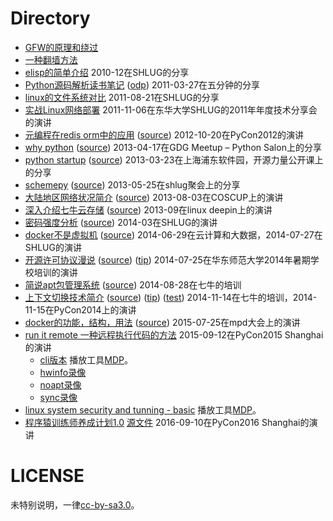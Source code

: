 # Directory

* [GFW的原理和绕过](https://raw.githubusercontent.com/shell909090/slides/master/pdf/GFW.pdf)
* [一种翻墙方法](https://raw.githubusercontent.com/shell909090/slides/master/pdf/one_way_cross_gfw.pdf)
* [elisp的简单介绍](https://raw.githubusercontent.com/shell909090/slides/master/pdf/elisp.pdf) 2010-12在SHLUG的分享
* [Python源码解析读书笔记](https://raw.githubusercontent.com/shell909090/slides/master/pdf/python_source.pdf) ([odp](https://raw.githubusercontent.com/shell909090/slides/master/pdf/python_source.odp)) 2011-03-27在五分钟的分享
* [linux的文件系统对比](https://raw.githubusercontent.com/shell909090/slides/master/pdf/linux_fs.pdf) 2011-08-21在SHLUG的分享
* [实战Linux网络部署](https://raw.githubusercontent.com/shell909090/slides/master/pdf/linux_on_net.pdf) 2011-11-06在东华大学SHLUG的2011年年度技术分享会的演讲
* [元编程在redis orm中的应用](http://shell909090.github.com/slides/md/meta.html) ([source](https://github.com/shell909090/slides/blob/master/md/meta.md)) 2012-10-20在PyCon2012的演讲
* [why python](http://htmlpreview.github.io/?https://raw.githubusercontent.com/shell909090/slides/master/md/why_python.html) ([source](https://github.com/shell909090/slides/blob/master/md/why_python.md)) 2013-04-17在GDG Meetup – Python Salon上的分享
* [python startup](http://htmlpreview.github.io/?https://raw.githubusercontent.com/shell909090/slides/master/md/python-startup.html) ([source](https://github.com/shell909090/slides/blob/master/md/python-startup.md)) 2013-03-23在上海浦东软件园，开源力量公开课上的分享
* [schemepy](http://htmlpreview.github.io/?https://raw.githubusercontent.com/shell909090/slides/master/md/schemepy.html) ([source](https://github.com/shell909090/slides/blob/master/md/schemepy.md)) 2013-05-25在shlug聚会上的分享
* [大陆地区网络状况简介](http://htmlpreview.github.io/?https://raw.githubusercontent.com/shell909090/slides/master/chinanet/chinanet.html) ([source](chinanet/chinanet.md)) 2013-08-03在COSCUP上的演讲
* [深入介绍七牛云存储](http://htmlpreview.github.io/?https://raw.githubusercontent.com/shell909090/slides/master/md/qiniu_deepin.html) ([source](https://github.com/shell909090/slides/blob/master/md/qiniu_deepin.md)) 2013-09在linux deepin上的演讲
* [密码强度分析](http://htmlpreview.github.io/?https://raw.githubusercontent.com/shell909090/slides/master/md/passwd.html) ([source](https://github.com/shell909090/slides/blob/master/md/passwd.md)) 2014-03在SHLUG的演讲
* [docker不是虚拟机](http://htmlpreview.github.io/?https://raw.githubusercontent.com/shell909090/slides/master/md/docker.html) ([source](https://github.com/shell909090/slides/blob/master/md/docker.md)) 2014-06-29在云计算和大数据，2014-07-27在SHLUG的演讲
* [开源许可协议漫说](http://htmlpreview.github.io/?https://raw.githubusercontent.com/shell909090/slides/master/md/lic.html) ([source](https://github.com/shell909090/slides/blob/master/md/lic.md)) ([tip](https://github.com/shell909090/slides/blob/master/md/lic_tip.md)) 2014-07-25在华东师范大学2014年暑期学校培训的演讲
* [简说apt包管理系统](http://htmlpreview.github.io/?https://raw.githubusercontent.com/shell909090/slides/master/md/apt.html) ([source](https://github.com/shell909090/slides/blob/master/md/apt.md)) 2014-08-28在七牛的培训
* [上下文切换技术简介](http://htmlpreview.github.io/?https://raw.githubusercontent.com/shell909090/slides/master/context/context_slide.html) ([source](https://github.com/shell909090/slides/blob/master/content/context_slide.md)) ([tip](context/context.md)) ([test](context/context_test.md)) 2014-11-14在七牛的培训，2014-11-15在PyCon2014上的演讲
* [docker的功能，结构，用法](http://htmlpreview.github.io/?https://raw.githubusercontent.com/shell909090/slides/master/md/docker1.html) ([source](tree/master/md/docker1.md)) 2015-07-25在mpd大会上的演讲
* [run it remote  一种远程执行代码的方法](http://htmlpreview.github.io/?https://raw.githubusercontent.com/shell909090/slides/master/rir/pycon.html) 2015-09-12在PyCon2015 Shanghai的演讲
  * [cli版本](rir/cli.md) 播放工具[MDP](https://github.com/visit1985/mdp)。
  * [hwinfo录像](rir/hwinfo.rec)
  * [noapt录像](rir/noapt.rec)
  * [sync录像](rir/sync.rec)
* [linux system security and tunning - basic](tree/master/md/linuxsec_basic.md) 播放工具[MDP](https://github.com/visit1985/mdp)。
* [程序猿训练师养成计划1.0](http://shell909090.github.com/slides/ipynb/PyCon2016.slides.html) [源文件](blob/master/ipynb/PyCon2016.ipynb) 2016-09-10在PyCon2016 Shanghai的演讲

# LICENSE

未特别说明，一律[cc-by-sa3.0](https://creativecommons.org/licenses/by-sa/3.0/us/)。
